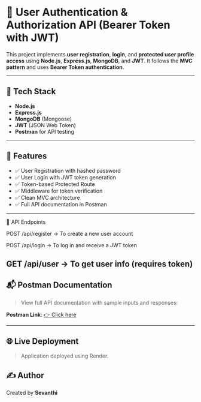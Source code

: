 # 🔐 User Authentication & Authorization API (Bearer Token with JWT)

This project implements **user registration**, **login**, and **protected user profile access** using **Node.js**, **Express.js**, **MongoDB**, and **JWT**. It follows the **MVC pattern** and uses **Bearer Token authentication**.

---

## 🧰 Tech Stack

- **Node.js**
- **Express.js**
- **MongoDB** (Mongoose)
- **JWT** (JSON Web Token)
- **Postman** for API testing

---

## 🚀 Features

- ✅ User Registration with hashed password
- ✅ User Login with JWT token generation
- ✅ Token-based Protected Route
- ✅ Middleware for token verification
- ✅ Clean MVC architecture
- ✅ Full API documentation in Postman

---

📮 API Endpoints 

POST /api/register
→ To create a new user account

POST /api/login
→ To log in and receive a JWT token

GET /api/user
→ To get user info (requires token)
---

## 📬 Postman Documentation

> View full API documentation with sample inputs and responses:

**Postman Link**: [👉 Click here](https://documenter.getpostman.com/view/44617620/2sB2j96Ttt)

---
## 🌐 Live Deployment

> Application deployed using Render.
## ✍️ Author

Created by **Sevanthi**  
